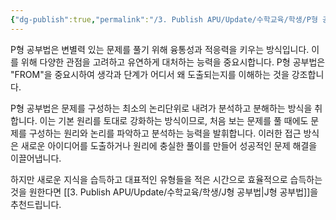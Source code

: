 ```yaml
---
{"dg-publish":true,"permalink":"/3. Publish APU/Update/수학교육/학생/P형 공부법/","noteIcon":"","created":"","updated":""}
---
```


P형 공부법은 변별력 있는 문제를 풀기 위해 융통성과 적응력을 키우는 방식입니다. 이를 위해 다양한 관점을 고려하고 유연하게 대처하는 능력을 중요시합니다. P형 공부법은 "FROM"을 중요시하여 생각과 단계가 어디서 왜 도출되는지를 이해하는 것을 강조합니다.

P형 공부법은 문제를 구성하는 최소의 논리단위로 내려가 분석하고 분해하는 방식을 취합니다. 이는 기본 원리를 토대로 강화하는 방식이므로, 처음 보는 문제를 풀 때에도 문제를 구성하는 원리와 논리를 파악하고 분석하는 능력을 발휘합니다. 이러한 접근 방식은 새로운 아이디어를 도출하거나 원리에 충실한 풀이를 만들어 성공적인 문제 해결을 이끌어냅니다.

하지만 새로운 지식을 습득하고 대표적인 유형들을 적은 시간으로 효율적으로 습득하는 것을 원한다면 [[3. Publish APU/Update/수학교육/학생/J형 공부법\|J형 공부법]]을 추천드립니다.